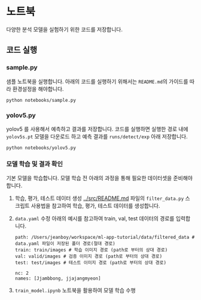 # 노트북
다양한 분석 모델을 실험하기 위한 코드를 저장합니다.

## 코드 실행
### sample.py
샘플 노트북을 실행합니다. 아래의 코드를 실행하기 위해서는 `README.md`의 가이드를 따라 환경설정을 해야합니다.
```
python notebooks/sample.py
```

### yolov5.py
yolov5 를 사용해서 예측하고 결과를 저장합니다. 코드를 실행하면 실행한 경로 내에 `yolov5s.pt` 모델을 다운로드 하고 예측 결과를 `runs/detect/exp` 아래 저장합니다.
```
python notebooks/yolov5.py
```

### 모델 학습 및 결과 확인
기본 모델을 학습합니다. 모델 학습 전 아래의 과정을 통해 필요한 데이터셋을 준비해야 합니다.

1. 학습, 평가, 테스트 데이터 생성
    [../src/README.md](../src/README.md) 파일의 `filter_data.py` 스크립트 사용법을 참고하여 학습, 평가, 테스트 데이터를 생성합니다.

1. `data.yaml` 수정
    아래의 예시를 참고하여 train, val, test 데이터의 경로를 입력합니다.
    ```
    path: /Users/jeanboy/workspace/ml-app-tutorial/data/filtered_data # data.yaml 파일이 저장된 폴더 경로(절대 경로)
    train: train/images # 학습 이미지 경로 (path로 부터의 상대 경로)
    val: valid/images # 검증 이미지 경로 (path로 부터의 상대 경로)
    test: test/images # 테스트 이미지 경로 (path로 부터의 상대 경로)

    nc: 2
    names: [Jjambbong, jjajangmyeon]

    ```
1. `train_model.ipynb` 노트북을 활용하여 모델 학습 수행
